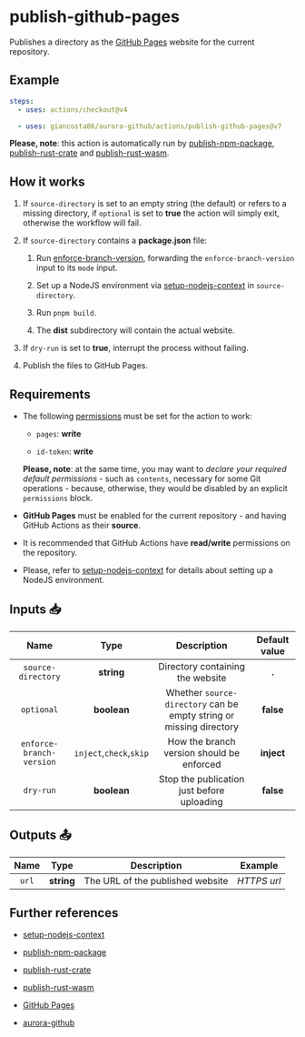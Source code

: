# publish-github-pages

Publishes a directory as the [GitHub Pages](https://pages.github.com/) website for the current repository.

## Example

```yaml
steps:
  - uses: actions/checkout@v4

  - uses: giancosta86/aurora-github/actions/publish-github-pages@v7
```

**Please, note**: this action is automatically run by [publish-npm-package](../publish-npm-package/README.md), [publish-rust-crate](../publish-rust-crate/README.md) and [publish-rust-wasm](../publish-rust-wasm/README.md).

## How it works

1. If `source-directory` is set to an empty string (the default) or refers to a missing directory, if `optional` is set to **true** the action will simply exit, otherwise the workflow will fail.

1. If `source-directory` contains a **package.json** file:

   1. Run [enforce-branch-version](../enforce-branch-version/README.md), forwarding the `enforce-branch-version` input to its `mode` input.

   1. Set up a NodeJS environment via [setup-nodejs-context](../setup-nodejs-context/README.md) in `source-directory`.

   1. Run `pnpm build`.

   1. The **dist** subdirectory will contain the actual website.

1. If `dry-run` is set to **true**, interrupt the process without failing.

1. Publish the files to GitHub Pages.

## Requirements

- The following [permissions](https://docs.github.com/en/actions/writing-workflows/choosing-what-your-workflow-does/controlling-permissions-for-github_token) must be set for the action to work:

  - `pages`: **write**

  - `id-token`: **write**

  **Please, note**: at the same time, you may want to _declare your required default permissions_ - such as `contents`, necessary for some Git operations - because, otherwise, they would be disabled by an explicit `permissions` block.

- **GitHub Pages** must be enabled for the current repository - and having GitHub Actions as their **source**.

- It is recommended that GitHub Actions have **read/write** permissions on the repository.

- Please, refer to [setup-nodejs-context](../setup-nodejs-context/README.md) for details about setting up a NodeJS environment.

## Inputs 📥

|           Name           |          Type           |                             Description                             | Default value |
| :----------------------: | :---------------------: | :-----------------------------------------------------------------: | :-----------: |
|    `source-directory`    |       **string**        |                  Directory containing the website                   |     **.**     |
|        `optional`        |       **boolean**       | Whether `source-directory` can be empty string or missing directory |   **false**   |
| `enforce-branch-version` | `inject`,`check`,`skip` |              How the branch version should be enforced              |  **inject**   |
|        `dry-run`         |       **boolean**       |             Stop the publication just before uploading              |   **false**   |

## Outputs 📤

| Name  |    Type    |           Description            |   Example   |
| :---: | :--------: | :------------------------------: | :---------: |
| `url` | **string** | The URL of the published website | _HTTPS url_ |

## Further references

- [setup-nodejs-context](../setup-nodejs-context/README.md)

- [publish-npm-package](../publish-npm-package/README.md)

- [publish-rust-crate](../publish-rust-crate/README.md)

- [publish-rust-wasm](../publish-rust-wasm/README.md)

- [GitHub Pages](https://pages.github.com/)

- [aurora-github](../../README.md)
